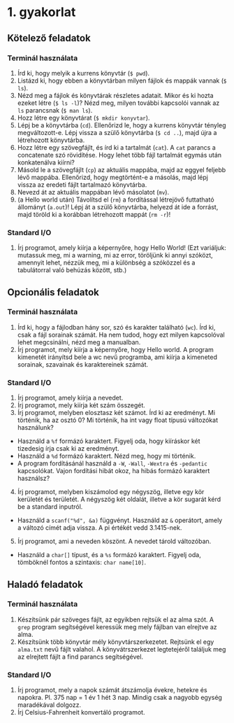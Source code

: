 # 1. gyakorlat

## Kötelező feladatok

### Terminál használata
1. Írd ki, hogy melyik a kurrens könyvtár (`$ pwd`).
1. Listázd ki, hogy ebben a könyvtárban milyen fájlok és mappák vannak (`$ ls`).
1. Nézd meg a fájlok és könyvtárak részletes adatait. Mikor és ki hozta ezeket létre (`$ ls -l`)? Nézd meg, milyen további kapcsolói vannak az `ls` parancsnak (`$ man ls`).
1. Hozz létre egy könyvtárat (`$ mkdir konyvtar`).
1. Lépj be a könyvtárba (`cd`). Ellenőrizd le, hogy a kurrens könyvtár tényleg megváltozott-e. Lépj vissza a szülő könyvtárba (`$ cd ..`), majd újra a létrehozott könyvtárba.
1. Hozz létre egy szövegfájlt, és írd ki a tartalmát (`cat`). A `cat` parancs a concatenate szó rövidítése. Hogy lehet több fájl tartalmát egymás után konkatenálva kiírni?
1. Másold le a szövegfájlt (`cp`) az aktuális mappába, majd az eggyel feljebb lévő mappába. Ellenőrizd, hogy megtörtént-e a másolás, majd lépj vissza az eredeti fájlt tartalmazó könyvtárba.
1. Nevezd át az aktuális mappában lévő másolatot (`mv`).
1. (a Hello world után) Távolítsd el (`rm`) a fordítással létrejövő futtatható állományt (`a.out`)! Lépj át a szülő könyvtárba, helyezd át ide a forrást, majd töröld ki a korábban létrehozott mappát (`rm -r`)!

### Standard I/O
1. Írj programot, amely kiírja a képernyőre, hogy Hello World! (Ezt variáljuk: mutassuk meg, mi a warning, mi az error, töröljünk ki annyi szóközt, amennyit lehet, nézzük meg, mi a különbség a szóközzel és a tabulátorral való behúzás között, stb.)

## Opcionális feladatok

### Terminál használata
1. Írd ki, hogy a fájlodban hány sor, szó és karakter található (`wc`). Írd ki, csak a fájl sorainak számát. Ha nem tudod, hogy ezt milyen kapcsolóval lehet megcsinálni, nézd meg a manualban.
2. Írj programot, mely kiírja a képernyőre, hogy Hello world. A program kimenetét irányítsd bele a wc nevű programba, ami kiírja a kimeneted sorainak, szavainak és karaktereinek számát.

### Standard I/O
1. Írj programot, amely kiírja a nevedet.
2. Írj programot, mely kiírja két szám összegét.
3. Írj programot, melyben elosztasz két számot. Írd ki az eredményt. Mi történik, ha az osztó 0? Mi történik, ha int vagy float típusú változókat használunk?
  
  * Használd a `%f` formázó karaktert. Figyelj oda, hogy kiíráskor két tizedesig írja csak ki az eredményt.
  * Használd a `%d` formázó karaktert. Nézd meg, hogy mi történik.
  * A program fordításánál használd a `-W`, `-Wall`, `-Wextra` és `-pedantic` kapcsolókat. Vajon fordítási hibát okoz, ha hibás formázó karaktert használsz?

4. Írj programot, melyben kiszámolod egy négyszög, illetve egy kör kerületét és területét. A négyszög két oldalát, illetve a kör sugarát kérd be a standard inputról.
  * Használd a `scanf("%d", &a)` függvényt. Használd az `&` operátort, amely a
változó címét adja vissza. A pi értékét vedd 3.1415-nek.
5. Írj programot, ami a neveden köszönt. A nevedet tárold változóban.
  * Használd a `char[]` típust, és a `%s` formázó karaktert. Figyelj oda, tömböknél fontos a szintaxis: `char name[10]`.

## Haladó feladatok
### Terminál használata
1. Készítsünk pár szöveges fájlt, az egyikben rejtsük el az alma szót. A `grep` program segítségével keressük meg mely fájlban van elrejtve az alma.
2. Készítsünk több könyvtár mély könyvtárszerkezetet. Rejtsünk el egy `alma.txt` nevű fájlt valahol. A könyvátrszerkezet legtetejéről találjuk meg az elrejtett fájlt a find parancs segítségével.

### Standard I/O
1. Írj programot, mely a napok számát átszámolja évekre, hetekre és napokra. Pl. 375 nap = 1 év 1 hét 3 nap. Mindig csak a nagyobb egység maradékával dolgozz.
2. Írj Celsius-Fahrenheit konvertáló programot.
